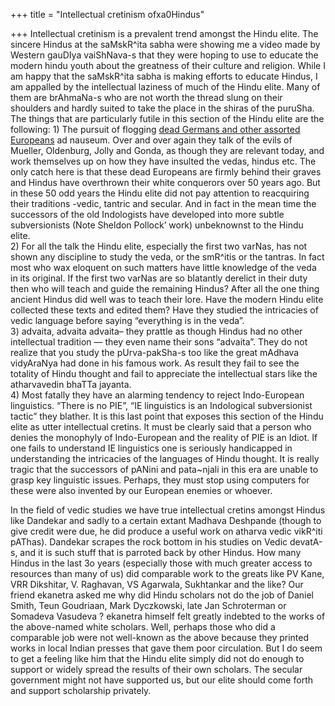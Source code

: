 +++
title = "Intellectual cretinism ofxa0Hindus"

+++
Intellectual cretinism is a prevalent trend amongst the Hindu elite. The
sincere Hindus at the saMskR^ita sabha were showing me a video made by
Western gauDIya vaiShNava-s that they were hoping to use to educate the
modern hindu youth about the greatness of their culture and religion.
While I am happy that the saMskR^ita sabha is making efforts to educate
Hindus, I am appalled by the intellectual laziness of much of the Hindu
elite. Many of them are brAhmaNa-s who are not worth the thread slung on
their shoulders and hardly suited to take the place in the shiras of the
puruSha. The things that are particularly futile in this section of the
Hindu elite are the following: 1) The pursuit of flogging [dead Germans
and other assorted
Europeans](https://manasataramgini.wordpress.com/2006/07/24/flogging-dead-germans/)
ad nauseum. Over and over again they talk of the evils of Mueller,
Oldenburg, Jolly and Gonda, as though they are relevant today, and work
themselves up on how they have insulted the vedas, hindus etc. The only
catch here is that these dead Europeans are firmly behind their graves
and Hindus have overthrown their white conquerors over 50 years ago. But
in these 50 odd years the Hindu elite did not pay attention to
reacquiring their traditions -vedic, tantric and secular. And in fact in
the mean time the successors of the old Indologists have developed into
more subtle subversionists (Note Sheldon Pollock’ work) unbeknownst to
the Hindu elite.  
2\) For all the talk the Hindu elite, especially the first two varNas,
has not shown any discipline to study the veda, or the smR^itis or the
tantras. In fact most who wax eloquent on such matters have little
knowledge of the veda in its original. If the first two varNas are so
blatantly derelict in their duty then who will teach and guide the
remaining Hindus? After all the one thing ancient Hindus did well was to
teach their lore. Have the modern Hindu elite collected these texts and
edited them? Have they studied the intricacies of vedic language before
saying “everything is in the veda”.  
3\) advaita, advaita advaita– they prattle as though Hindus had no other
intellectual tradition — they even name their sons “advaita”. They do
not realize that you study the pUrva-pakSha-s too like the great mAdhava
vidyAraNya had done in his famous work. As result they fail to see the
totality of Hindu thought and fail to appreciate the intellectual stars
like the atharvavedin bhaTTa jayanta.  
4\) Most fatally they have an alarming tendency to reject Indo-European
linguistics. “There is no PIE”, “IE linguistics is an Indological
subversionist tactic” they blather. It is this last point that exposes
this section of the Hindu elite as utter intellectual cretins. It must
be clearly said that a person who denies the monophyly of Indo-European
and the reality of PIE is an Idiot. If one fails to understand IE
linguistics one is seriously handicapped in understanding the
intricacies of the languages of Hindu thought. It is really tragic that
the successors of pANini and pata\~njali in this era are unable to grasp
key linguistic issues. Perhaps, they must stop using computers for these
were also invented by our European enemies or whoever.

In the field of vedic studies we have true intellectual cretins amongst
Hindus like Dandekar and sadly to a certain extant Madhava Deshpande
(though to give credit were due, he did produce a useful work on atharva
vedic vikR^iti pAThas). Dandekar scrapes the rock bottom in his studies
on Vedic devatA-s, and it is such stuff that is parroted back by other
Hindus. How many Hindus in the last 3o years (especially those with much
greater access to resources than many of us) did comparable work to the
greats like PV Kane, VRR Dikshitar, V. Raghavan, VS Agarwala, Sukhtankar
and the like? Our friend ekanetra asked me why did Hindu scholars not do
the job of Daniel Smith, Teun Goudriaan, Mark Dyczkowski, late Jan
Schroterman or Somadeva Vasudeva ? ekanetra himself felt greatly
indebted to the works of the above-named white scholars. Well, perhaps
those who did a comparable job were not well-known as the above because
they printed works in local Indian presses that gave them poor
circulation. But I do seem to get a feeling like him that the Hindu
elite simply did not do enough to support or widely spread the results
of their own scholars. The secular government might not have supported
us, but our elite should come forth and support scholarship privately.

